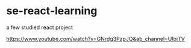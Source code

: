 # se-react-learning
a few studied react project   

https://www.youtube.com/watch?v=GNrdg3PzpJQ&ab_channel=UlbiTV